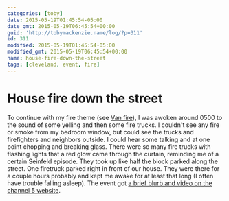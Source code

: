 ```yaml
---
categories: [toby]
date: 2015-05-19T01:45:54-05:00
date_gmt: 2015-05-19T06:45:54+00:00
guid: 'http://tobymackenzie.name/log/?p=311'
id: 311
modified: 2015-05-19T01:45:54-05:00
modified_gmt: 2015-05-19T06:45:54+00:00
name: house-fire-down-the-street
tags: [cleveland, event, fire]
---
```


House fire down the street
==========================

To continue with my fire theme (see [Van fire](/log/2015/05/17/van-fire/)), I was awoken around 0500 to the sound of some yelling and then some fire trucks.  I couldn't see any fire or smoke from my bedroom window, but could see the trucks and firefighters and neighbors outside.  I could hear some talking and at one point chopping and breaking glass.  There were so many fire trucks with flashing lights that a red glow came through the curtain, reminding me of a certain Seinfeld episode.  They took up like half the block parked along the street.  One firetruck parked right in front of our house.  They were there for a couple hours probably and kept me awake for at least that long (I often have trouble falling asleep).  The event got [a brief blurb and video on the channel 5 website](http://www.newsnet5.com/news/local-news/cleveland-metro/cleveland-firefighters-battle-house-fire-on-west-189th-street-early-monday).
